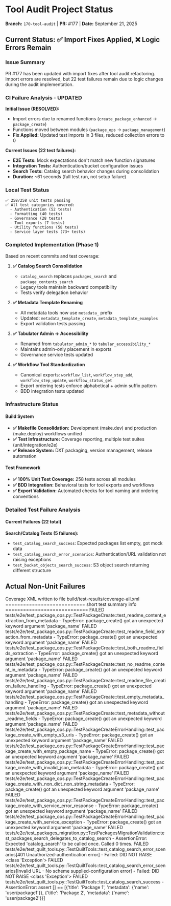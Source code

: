 <!-- markdownlint-disable MD013 -->
# Tool Audit Project Status

**Branch:** `170-tool-audit` | **PR:** #177 | **Date:** September 21, 2025

## Current Status: ✅ Import Fixes Applied, ❌ Logic Errors Remain

### Issue Summary

PR #177 has been updated with import fixes after tool audit refactoring. Import errors are resolved, but 22 test failures remain due to logic changes during the audit implementation.

### CI Failure Analysis - UPDATED

**Initial Issue (RESOLVED):**

- Import errors due to renamed functions (`create_package_enhanced` → `package_create`)
- Functions moved between modules (`package_ops` → `package_management`)
- **Fix Applied:** Updated test imports in 3 files, reduced collection errors to 0

**Current Issues (22 test failures):**

- **E2E Tests:** Mock expectations don't match new function signatures
- **Integration Tests:** Authentication/bucket configuration issues
- **Search Tests:** Catalog search behavior changes during consolidation
- **Duration:** ~61 seconds (full test run, not setup failure)

### Local Test Status

```log
✅ 258/258 unit tests passing
✅ All test categories covered:
  - Authentication (52 tests)
  - Formatting (40 tests)
  - Governance (28 tests)
  - Tool exports (7 tests)
  - Utility functions (58 tests)
  - Service layer tests (73+ tests)
```

### Completed Implementation (Phase 1)

Based on recent commits and test coverage:

1. **✅ Catalog Search Consolidation**
   - `catalog_search` replaces `packages_search` and `package_contents_search`
   - Legacy tools maintain backward compatibility
   - Tests verify delegation behavior

2. **✅ Metadata Template Renaming**
   - All metadata tools now use `metadata_` prefix
   - Updated: `metadata_template_create`, `metadata_template_examples`
   - Export validation tests passing

3. **✅ Tabulator Admin → Accessibility**
   - Renamed from `tabulator_admin_*` to `tabular_accessibility_*`
   - Maintains admin-only placement in exports
   - Governance service tests updated

4. **✅ Workflow Tool Standardization**
   - Canonical exports: `workflow_list`, `workflow_step_add`, `workflow_step_update`, `workflow_status_get`
   - Export ordering tests enforce alphabetical + admin suffix pattern
   - BDD integration tests updated

### Infrastructure Status

#### Build System

- **✅ Makefile Consolidation:** Development (make.dev) and production (make.deploy) workflows unified
- **✅ Test Infrastructure:** Coverage reporting, multiple test suites (unit/integration/e2e)
- **✅ Release System:** DXT packaging, version management, release automation

#### Test Framework

- **✅ 100% Unit Test Coverage:** 258 tests across all modules
- **✅ BDD Integration:** Behavioral tests for tool exports and workflows
- **✅ Export Validation:** Automated checks for tool naming and ordering conventions

### Detailed Test Failure Analysis

#### Current Failures (22 total)

**Search/Catalog Tests (5 failures):**

- `test_catalog_search_success`: Expected packages list empty, got mock data
- `test_catalog_search_error_scenarios`: Authentication/URL validation not raising exceptions
- `test_bucket_objects_search_success`: S3 object search returning different structure

## Actual Non-Unit Failures

Coverage XML written to file build/test-results/coverage-all.xml
=========================== short test summary info ============================
FAILED tests/e2e/test_package_ops.py::TestPackageCreate::test_readme_content_extraction_from_metadata - TypeError: package_create() got an unexpected keyword argument 'package_name'
FAILED tests/e2e/test_package_ops.py::TestPackageCreate::test_readme_field_extraction_from_metadata - TypeError: package_create() got an unexpected keyword argument 'package_name'
FAILED tests/e2e/test_package_ops.py::TestPackageCreate::test_both_readme_fields_extraction - TypeError: package_create() got an unexpected keyword argument 'package_name'
FAILED tests/e2e/test_package_ops.py::TestPackageCreate::test_no_readme_content_in_metadata - TypeError: package_create() got an unexpected keyword argument 'package_name'
FAILED tests/e2e/test_package_ops.py::TestPackageCreate::test_readme_file_creation_failure_handling - TypeError: package_create() got an unexpected keyword argument 'package_name'
FAILED tests/e2e/test_package_ops.py::TestPackageCreate::test_empty_metadata_handling - TypeError: package_create() got an unexpected keyword argument 'package_name'
FAILED tests/e2e/test_package_ops.py::TestPackageCreate::test_metadata_without_readme_fields - TypeError: package_create() got an unexpected keyword argument 'package_name'
FAILED tests/e2e/test_package_ops.py::TestPackageCreateErrorHandling::test_package_create_with_empty_s3_uris - TypeError: package_create() got an unexpected keyword argument 'package_name'
FAILED tests/e2e/test_package_ops.py::TestPackageCreateErrorHandling::test_package_create_with_empty_package_name - TypeError: package_create() got an unexpected keyword argument 'package_name'
FAILED tests/e2e/test_package_ops.py::TestPackageCreateErrorHandling::test_package_create_with_invalid_json_metadata - TypeError: package_create() got an unexpected keyword argument 'package_name'
FAILED tests/e2e/test_package_ops.py::TestPackageCreateErrorHandling::test_package_create_with_non_dict_non_string_metadata - TypeError: package_create() got an unexpected keyword argument 'package_name'
FAILED tests/e2e/test_package_ops.py::TestPackageCreateErrorHandling::test_package_create_with_service_error_response - TypeError: package_create() got an unexpected keyword argument 'package_name'
FAILED tests/e2e/test_package_ops.py::TestPackageCreateErrorHandling::test_package_create_with_service_exception - TypeError: package_create() got an unexpected keyword argument 'package_name'
FAILED tests/e2e/test_packages_migration.py::TestPackagesMigrationValidation::test_packages_search_delegates_to_catalog_search - AssertionError: Expected 'catalog_search' to be called once. Called 0 times.
FAILED tests/e2e/test_quilt_tools.py::TestQuiltTools::test_catalog_search_error_scenarios[401 Unauthorized-authentication error] - Failed: DID NOT RAISE <class 'Exception'>
FAILED tests/e2e/test_quilt_tools.py::TestQuiltTools::test_catalog_search_error_scenarios[Invalid URL - No scheme supplied-configuration error] - Failed: DID NOT RAISE <class 'Exception'>
FAILED tests/e2e/test_quilt_tools.py::TestQuiltTools::test_catalog_search_success - AssertionError: assert [] == [{'title': 'Package 1', 'metadata': {'name': 'user/package1'}}, {'title': 'Package 2', 'metadata': {'name': 'user/package2'}}]
